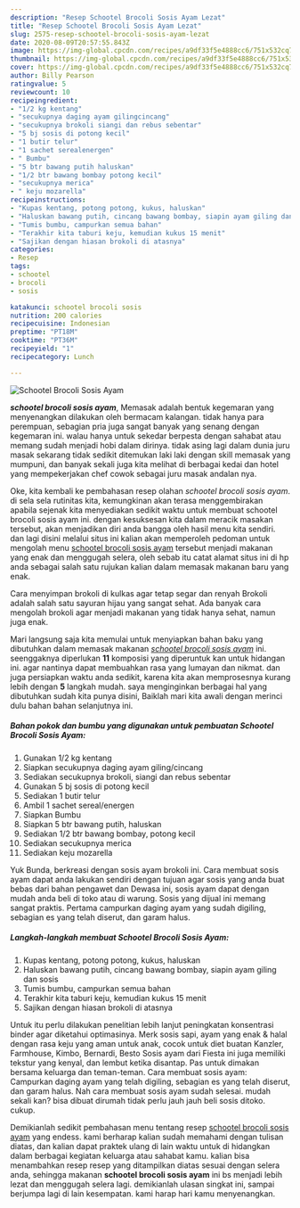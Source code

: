 ```yaml
---
description: "Resep Schootel Brocoli Sosis Ayam Lezat"
title: "Resep Schootel Brocoli Sosis Ayam Lezat"
slug: 2575-resep-schootel-brocoli-sosis-ayam-lezat
date: 2020-08-09T20:57:55.843Z
image: https://img-global.cpcdn.com/recipes/a9df33f5e4888cc6/751x532cq70/schootel-brocoli-sosis-ayam-foto-resep-utama.jpg
thumbnail: https://img-global.cpcdn.com/recipes/a9df33f5e4888cc6/751x532cq70/schootel-brocoli-sosis-ayam-foto-resep-utama.jpg
cover: https://img-global.cpcdn.com/recipes/a9df33f5e4888cc6/751x532cq70/schootel-brocoli-sosis-ayam-foto-resep-utama.jpg
author: Billy Pearson
ratingvalue: 5
reviewcount: 10
recipeingredient:
- "1/2 kg kentang"
- "secukupnya daging ayam gilingcincang"
- "secukupnya brokoli siangi dan rebus sebentar"
- "5 bj sosis di potong kecil"
- "1 butir telur"
- "1 sachet serealenergen"
- " Bumbu"
- "5 btr bawang putih haluskan"
- "1/2 btr bawang bombay potong kecil"
- "secukupnya merica"
- " keju mozarella"
recipeinstructions:
- "Kupas kentang, potong potong, kukus, haluskan"
- "Haluskan bawang putih, cincang bawang bombay, siapin ayam giling dan sosis"
- "Tumis bumbu, campurkan semua bahan"
- "Terakhir kita taburi keju, kemudian kukus 15 menit"
- "Sajikan dengan hiasan brokoli di atasnya"
categories:
- Resep
tags:
- schootel
- brocoli
- sosis

katakunci: schootel brocoli sosis 
nutrition: 200 calories
recipecuisine: Indonesian
preptime: "PT18M"
cooktime: "PT36M"
recipeyield: "1"
recipecategory: Lunch

---
```



![Schootel Brocoli Sosis Ayam](https://img-global.cpcdn.com/recipes/a9df33f5e4888cc6/751x532cq70/schootel-brocoli-sosis-ayam-foto-resep-utama.jpg)

<b><i>schootel brocoli sosis ayam</i></b>, Memasak adalah bentuk kegemaran yang menyenangkan dilakukan oleh bermacam kalangan. tidak hanya para perempuan, sebagian pria juga sangat banyak yang senang dengan kegemaran ini. walau hanya untuk sekedar berpesta dengan sahabat atau memang sudah menjadi hobi dalam dirinya. tidak asing lagi dalam dunia juru masak sekarang tidak sedikit ditemukan laki laki dengan skill memasak yang mumpuni, dan banyak sekali juga kita melihat di berbagai kedai dan hotel yang mempekerjakan chef cowok sebagai juru masak andalan nya.

Oke, kita kembali ke pembahasan resep olahan <i>schootel brocoli sosis ayam</i>. di sela sela rutinitas kita, kemungkinan akan terasa menggembirakan apabila sejenak kita menyediakan sedikit waktu untuk membuat schootel brocoli sosis ayam ini. dengan kesuksesan kita dalam meracik masakan tersebut, akan menjadikan diri anda bangga oleh hasil menu kita sendiri. dan lagi disini melalui situs ini kalian akan memperoleh pedoman untuk mengolah menu <u>schootel brocoli sosis ayam</u> tersebut menjadi makanan yang enak dan menggugah selera, oleh sebab itu catat alamat situs ini di hp anda sebagai salah satu rujukan kalian dalam memasak makanan baru yang enak.

Cara menyimpan brokoli di kulkas agar tetap segar dan renyah Brokoli adalah salah satu sayuran hijau yang sangat sehat. Ada banyak cara mengolah brokoli agar menjadi makanan yang tidak hanya sehat, namun juga enak.


Mari langsung saja kita memulai untuk menyiapkan bahan baku yang dibutuhkan dalam memasak makanan <u><i>schootel brocoli sosis ayam</i></u> ini. seenggaknya diperlukan <b>11</b> komposisi yang diperuntuk kan untuk hidangan ini. agar nantinya dapat membuahkan rasa yang lumayan dan nikmat. dan juga persiapkan waktu anda sedikit, karena kita akan memprosesnya kurang lebih dengan <b>5</b> langkah mudah. saya menginginkan berbagai hal yang dibutuhkan sudah kita punya disini, Baiklah mari kita awali dengan merinci dulu bahan bahan selanjutnya ini.

<!--inarticleads1-->

##### Bahan pokok dan bumbu yang digunakan untuk pembuatan Schootel Brocoli Sosis Ayam:

1. Gunakan 1/2 kg kentang
1. Siapkan secukupnya daging ayam giling/cincang
1. Sediakan secukupnya brokoli, siangi dan rebus sebentar
1. Gunakan 5 bj sosis di potong kecil
1. Sediakan 1 butir telur
1. Ambil 1 sachet sereal/energen
1. Siapkan  Bumbu
1. Siapkan 5 btr bawang putih, haluskan
1. Sediakan 1/2 btr bawang bombay, potong kecil
1. Sediakan secukupnya merica
1. Sediakan  keju mozarella


Yuk Bunda, berkreasi dengan sosis ayam brokoli ini. Cara membuat sosis ayam dapat anda lakukan sendiri dengan tujuan agar sosis yang anda buat bebas dari bahan pengawet dan Dewasa ini, sosis ayam dapat dengan mudah anda beli di toko atau di warung. Sosis yang dijual ini memang sangat praktis. Pertama campurkan daging ayam yang sudah digiling, sebagian es yang telah diserut, dan garam halus. 

<!--inarticleads2-->

##### Langkah-langkah membuat Schootel Brocoli Sosis Ayam:

1. Kupas kentang, potong potong, kukus, haluskan
1. Haluskan bawang putih, cincang bawang bombay, siapin ayam giling dan sosis
1. Tumis bumbu, campurkan semua bahan
1. Terakhir kita taburi keju, kemudian kukus 15 menit
1. Sajikan dengan hiasan brokoli di atasnya


Untuk itu perlu dilakukan penelitian lebih lanjut peningkatan konsentrasi binder agar diketahui optimasinya. Merk sosis sapi, ayam yang enak &amp; halal dengan rasa keju yang aman untuk anak, cocok untuk diet buatan Kanzler, Farmhouse, Kimbo, Bernardi, Besto Sosis ayam dari Fiesta ini juga memiliki tekstur yang kenyal, dan lembut ketika disantap. Pas untuk dimakan bersama keluarga dan teman-teman. Cara membuat sosis ayam: Campurkan daging ayam yang telah digiling, sebagian es yang telah diserut, dan garam halus. Nah cara membuat sosis ayam sudah selesai. mudah sekali kan? bisa dibuat dirumah tidak perlu jauh jauh beli sosis ditoko. cukup. 

Demikianlah sedikit pembahasan menu tentang resep <u>schootel brocoli sosis ayam</u> yang endess. kami berharap kalian sudah memahami dengan tulisan diatas, dan kalian dapat praktek ulang di lain waktu untuk di hidangkan dalam berbagai kegiatan keluarga atau sahabat kamu. kalian bisa menambahkan resep resep yang ditampilkan diatas sesuai dengan selera anda, sehingga makanan <b>schootel brocoli sosis ayam</b> ini bs menjadi lebih lezat dan menggugah selera lagi. demikianlah ulasan singkat ini, sampai berjumpa lagi di lain kesempatan. kami harap hari kamu menyenangkan.
